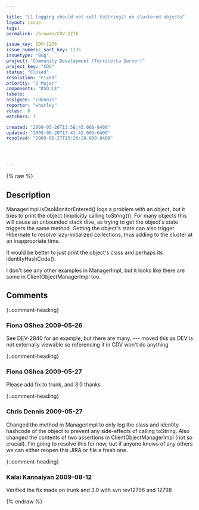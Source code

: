 ```yaml
---

title: "L1 logging should not call toString() on clustered objects"
layout: issue
tags: 
permalink: /browse/CDV-1276

issue_key: CDV-1276
issue_numeric_sort_key: 1276
issuetype: "Bug"
project: "Community Development (Terracotta Server)"
project_key: "CDV"
status: "Closed"
resolution: "Fixed"
priority: "2 Major"
components: "DSO:L1"
labels: 
assignee: "cdennis"
reporter: "wharley"
votes:  0
watchers: 1

created: "2009-05-26T13:58:45.000-0400"
updated: "2009-08-20T17:41:42.000-0400"
resolved: "2009-05-27T15:26:20.000-0400"




---
```


{% raw %}

## Description

<div markdown="1" class="description">



ManagerImpl.isDsoMonitorEntered() logs a problem with an object, but it tries to print the object (implicitly calling toString()).  For many objects this will cause an unbounded stack dive, as trying to get the object's state triggers the same method.  Getting the object's state can also trigger Hibernate to resolve lazy-initialized collections, thus adding to the cluster at an inappropriate time.

It would be better to just print the object's class and perhaps its identityHashCode().

I don't see any other examples in ManagerImpl, but it looks like there are some in ClientObjectManagerImpl too.

</div>

## Comments


{:.comment-heading}
### **Fiona OShea** <span class="date">2009-05-26</span>

<div markdown="1" class="comment">

See DEV-2840 for an example, but there are many. --- moved this as DEV is not externally viewable so referencing it in CDV won't do anything

</div>


{:.comment-heading}
### **Fiona OShea** <span class="date">2009-05-27</span>

<div markdown="1" class="comment">

Please add fix to trunk, and 3.0
thanks

</div>


{:.comment-heading}
### **Chris Dennis** <span class="date">2009-05-27</span>

<div markdown="1" class="comment">

Changed the method in ManagerImpl to only log the class and identity hashcode of the object to prevent any side-effects of calling toString.  Also changed the contents of two assertions in ClientObjectManagerImpl (not so crucial).  I'm going to resolve this for now, but if anyone knows of any others we can either reopen this JIRA or file a fresh one.

</div>


{:.comment-heading}
### **Kalai Kannaiyan** <span class="date">2009-08-12</span>

<div markdown="1" class="comment">

Verified the fix made on trunk and 3.0 with svn rev12796 and 12798

</div>



{% endraw %}

